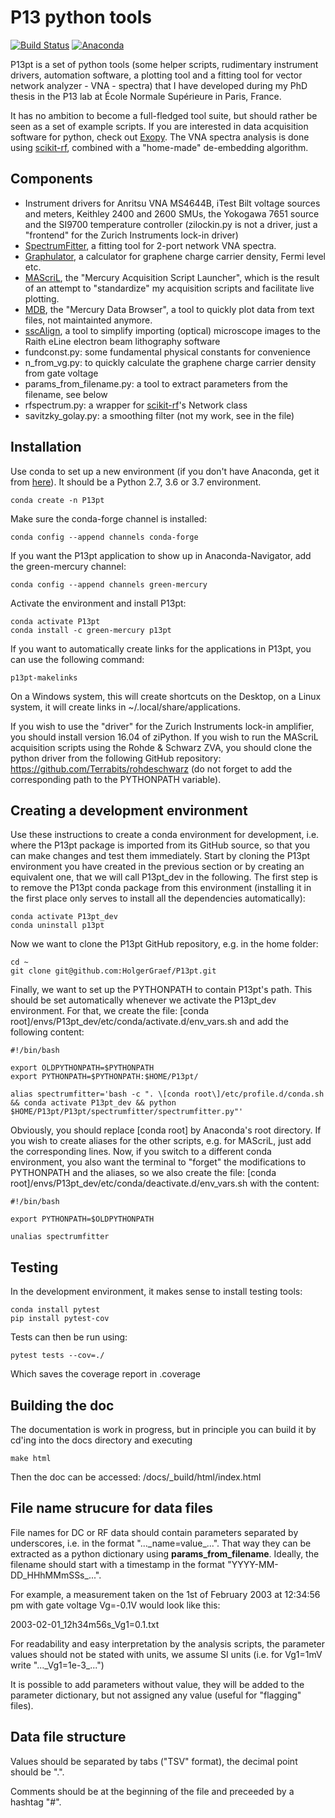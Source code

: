 ﻿# P13 python tools

[![Build Status](https://travis-ci.org/HolgerGraef/P13pt.svg?branch=master)](https://travis-ci.org/HolgerGraef/P13pt)
[![Anaconda](https://anaconda.org/green-mercury/p13pt/badges/version.svg)](https://anaconda.org/green-mercury/p13pt)

P13pt is a set of python tools (some helper scripts, rudimentary instrument drivers,
automation software, a plotting tool and a fitting tool for vector network analyzer - VNA -
spectra) that I have developed during my PhD thesis in the P13 lab at École Normale
Supérieure in Paris, France.

It has no ambition to become a full-fledged tool suite, but should rather be seen as
a set of example scripts. If you are interested in data acquisition software for python,
check out [Exopy](https://github.com/Exopy/exopy). The VNA spectra analysis is done using 
[scikit-rf](http://scikit-rf-web.readthedocs.io/), combined with a "home-made" de-embedding
algorithm.


## Components

* Instrument drivers for Anritsu VNA MS4644B, iTest Bilt voltage sources and meters, Keithley
2400 and 2600 SMUs, the Yokogawa 7651 source and the SI9700 temperature controller (zilockin.py
is not a driver, just a "frontend" for the Zurich Instruments lock-in driver)
* [SpectrumFitter](https://github.com/HolgerGraef/P13pt/tree/master/P13pt/spectrumfitter), a
fitting tool for 2-port network VNA spectra.
* [Graphulator](https://github.com/HolgerGraef/P13pt/tree/master/P13pt/graphulator), a calculator
for graphene charge carrier density, Fermi level etc.
* [MAScriL](https://github.com/HolgerGraef/P13pt/tree/master/P13pt/mascril), the "Mercury
Acquisition Script Launcher", which is the result of an attempt to "standardize" my
acquisition scripts and facilitate live plotting.
* [MDB](https://github.com/HolgerGraef/P13pt/tree/master/P13pt/mdb), the "Mercury Data Browser",
a tool to quickly plot data from text files, not maintainted anymore.
* [sscAlign](https://github.com/HolgerGraef/P13pt/tree/master/P13pt/sscalign), a tool to
simplify importing (optical) microscope images to the Raith eLine electron beam lithography software
* fundconst.py: some fundamental physical constants for convenience
* n_from_vg.py: to quickly calculate the graphene charge carrier density from gate voltage
* params_from_filename.py: a tool to extract parameters from the filename, see below
* rfspectrum.py: a wrapper for [scikit-rf](http://scikit-rf-web.readthedocs.io/)'s Network
class
* savitzky_golay.py: a smoothing filter (not my work, see in the file)


## Installation

Use conda to set up a new environment (if you don't have Anaconda, get it from
[here](https://www.anaconda.com/download/)). It should be a Python 2.7, 3.6 or 3.7 environment.

    conda create -n P13pt

Make sure the conda-forge channel is installed:

    conda config --append channels conda-forge
    
If you want the P13pt application to show up in Anaconda-Navigator, add the green-mercury channel:

    conda config --append channels green-mercury
    
Activate the environment and install P13pt:

    conda activate P13pt
    conda install -c green-mercury p13pt

If you want to automatically create links for the applications in P13pt, you can use the following command:

    p13pt-makelinks
    
On a Windows system, this will create shortcuts on the Desktop, on a Linux system, it will create links in
~/.local/share/applications.

If you wish to use the "driver" for the Zurich Instruments lock-in amplifier, you should
install version 16.04 of ziPython. If you wish to run the MAScriL acquisition scripts using the
Rohde & Schwarz ZVA, you should clone the python driver from the following GitHub repository:
https://github.com/Terrabits/rohdeschwarz (do not forget to add the corresponding path to the
PYTHONPATH variable).

## Creating a development environment

Use these instructions to create a conda environment for development, i.e. where the P13pt package is imported from its GitHub source, so that you can make changes and test them immediately. Start by cloning the P13pt environment you have created in the previous section or by creating an equivalent one, that we will call P13pt_dev in the following. The first step is to remove the P13pt conda package from this environment (installing it in the first place only serves to install all the dependencies automatically):

    conda activate P13pt_dev
    conda uninstall p13pt

Now we want to clone the P13pt GitHub repository, e.g. in the home folder:

    cd ~
    git clone git@github.com:HolgerGraef/P13pt.git
    
Finally, we want to set up the PYTHONPATH to contain P13pt's path. This should be set automatically whenever we activate the P13pt_dev environment. For that, we create the file: \[conda root\]/envs/P13pt_dev/etc/conda/activate.d/env_vars.sh and add the following content:

    #!/bin/bash
    
    export OLDPYTHONPATH=$PYTHONPATH
    export PYTHONPATH=$PYTHONPATH:$HOME/P13pt/
    
    alias spectrumfitter='bash -c ". \[conda root\]/etc/profile.d/conda.sh && conda activate P13pt_dev && python $HOME/P13pt/P13pt/spectrumfitter/spectrumfitter.py"'
    
Obviously, you should replace \[conda root\] by Anaconda's root directory. If you wish to create aliases for the other scripts, e.g. for MAScriL, just add the corresponding lines. Now, if you switch to a different conda environment, you also want the terminal to "forget" the modifications to PYTHONPATH and the aliases, so we also create the file: \[conda root\]/envs/P13pt_dev/etc/conda/deactivate.d/env_vars.sh with the content:

    #!/bin/bash
    
    export PYTHONPATH=$OLDPYTHONPATH
    
    unalias spectrumfitter

## Testing

In the development environment, it makes sense to install testing tools:

    conda install pytest
    pip install pytest-cov

Tests can then be run using:

    pytest tests --cov=./

Which saves the coverage report in .coverage

## Building the doc

The documentation is work in progress, but in principle you can build it by cd'ing
into the docs directory and executing

    make html
    
Then the doc can be accessed: /docs/\_build/html/index.html


## File name strucure for data files

File names for DC or RF data should contain parameters separated by underscores,
i.e. in the format "...\_name=value\_...". That way they can be extracted as a python
dictionary using **params_from_filename**. Ideally, the filename should start with a
timestamp in the format "YYYY-MM-DD\_HHhMMmSSs\_...".

For example, a measurement taken on the 1st of February 2003 at 12:34:56 pm
with gate voltage Vg=-0.1V would look like this:

2003-02-01_12h34m56s_Vg1=0.1.txt

For readability and easy interpretation by the analysis scripts, the parameter
values should not be stated with units, we assume SI units (i.e. for Vg1=1mV
write "...\_Vg1=1e-3\_...")

It is possible to add parameters without value, they will be added to the
parameter dictionary, but not assigned any value (useful for "flagging" files).


## Data file structure

Values should be separated by tabs ("TSV" format), the decimal point should be ".".

Comments should be at the beginning of the file and preceeded by a hashtag "#".
